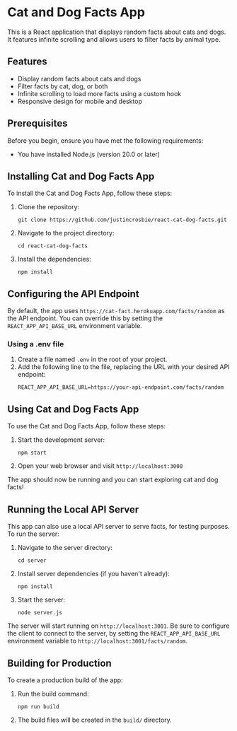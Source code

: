 # Cat and Dog Facts App

This is a React application that displays random facts about cats and dogs. It features infinite scrolling and allows users to filter facts by animal type.

## Features

- Display random facts about cats and dogs
- Filter facts by cat, dog, or both
- Infinite scrolling to load more facts using a custom hook
- Responsive design for mobile and desktop

## Prerequisites

Before you begin, ensure you have met the following requirements:

- You have installed Node.js (version 20.0 or later)

## Installing Cat and Dog Facts App

To install the Cat and Dog Facts App, follow these steps:

1. Clone the repository:
   ```
   git clone https://github.com/justincrosbie/react-cat-dog-facts.git
   ```
2. Navigate to the project directory:
   ```
   cd react-cat-dog-facts
   ```
3. Install the dependencies:
   ```
   npm install
   ```

## Configuring the API Endpoint

By default, the app uses `https://cat-fact.herokuapp.com/facts/random` as the API endpoint. You can override this by setting the `REACT_APP_API_BASE_URL` environment variable.

### Using a .env file

1. Create a file named `.env` in the root of your project.
2. Add the following line to the file, replacing the URL with your desired API endpoint:
   ```
   REACT_APP_API_BASE_URL=https://your-api-endpoint.com/facts/random
   ```

## Using Cat and Dog Facts App

To use the Cat and Dog Facts App, follow these steps:

1. Start the development server:
   ```
   npm start
   ```
2. Open your web browser and visit `http://localhost:3000`

The app should now be running and you can start exploring cat and dog facts!

## Running the Local API Server

This app can also use a local API server to serve facts, for testing purposes. To run the server:

1. Navigate to the server directory:
   ```
   cd server
   ```
2. Install server dependencies (if you haven't already):
   ```
   npm install
   ```
3. Start the server:
   ```
   node server.js
   ```

The server will start running on `http://localhost:3001`.
Be sure to configure the client to connect to the server, by setting the `REACT_APP_API_BASE_URL` environment variable to `http://localhost:3001/facts/random`.

## Building for Production

To create a production build of the app:

1. Run the build command:
   ```
   npm run build
   ```
2. The build files will be created in the `build/` directory.
